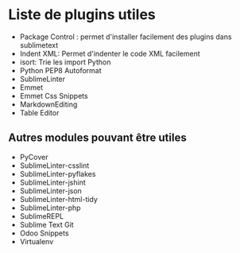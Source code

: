 # Liste de plugins utiles

* Package Control : permet d'installer facilement des plugins dans sublimetext
* Indent XML: Permet d'indenter le code XML facilement
* isort: Trie les import Python
* Python PEP8 Autoformat
* SublimeLinter
* Emmet
* Emmet Css Snippets
* MarkdownEditing
* Table Editor

## Autres modules pouvant être utiles

* PyCover
* SublimeLinter-csslint
* SublimeLinter-pyflakes
* SublimeLinter-jshint
* SublimeLinter-json
* SublimeLinter-html-tidy
* SublimeLinter-php
* SublimeREPL
* Sublime Text Git 
* Odoo Snippets
* Virtualenv